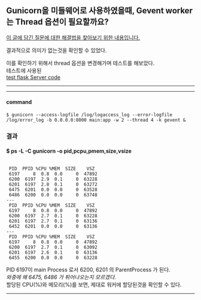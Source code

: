 ## Gunicorn을 미들웨어로 사용하였을때, Gevent worker는 Thread 옵션이 필요할까요?

 [이 글에 담긴 질문에 대한 해결법을 찾아보기 위한 내용입니다. ](https://medium.com/@nara03050/nginx-%ED%99%98%EA%B2%BD%EC%97%90%EC%84%9C-python3%EB%A1%9C-back-end-%EA%B5%AC%EC%B6%95%ED%95%98%EA%B8%B0-gunicorn%EA%B3%BC-gevent%EC%95%8C%EC%95%84%EB%B3%B4%EA%B8%B0-473d73aa155a)

결과적으로 의미가 없는것을 확인할 수 있었다.

이를 확인하기 위해서 thread 옵션을 변경해가며 테스트를 해보았다.  
테스트에 사용된   
[test flask Server code](https://github.com/nanaones/Record/blob/writing/Python/gunicorn/flaskServer/main.py)

---





---
#### command
```
$ gunicorn --access-logfile /log/logaccess_log --error-logfile /log/error_log -b 0.0.0.0:8000 main:app -w 2 --thread 4 -k gevent &
```

### 결과

#### $ ps -L -C gunicorn -o pid,pcpu,pmem,size,vsize 

```log

 PID  PPID %CPU %MEM  SIZE    VSZ
 6197     8  0.8  0.0     0  47892
 6200  6197  2.9  0.1     0  63228
 6201  6197  2.8  0.1     0  63272
 6475  6201  0.0  0.0     0  63528
 6486  6200  0.0  0.0     0  63748  
--- 
 PID  PPID %CPU %MEM  SIZE    VSZ
 6197     8  0.8  0.0     0  47892
 6200  6197  2.7  0.1     0  63228
 6201  6197  2.7  0.1     0  63136
 6452  6201  0.0  0.0     0  63136  
--- 
 PID  PPID %CPU %MEM  SIZE    VSZ
 6197     8  0.8  0.0     0  47892
 6200  6197  2.7  0.1     0  63092
 6201  6197  2.6  0.1     0  63136
 6455  6200  0.0  0.0     0  63228 
```

PID 6197이 main Process 로서 6200, 6201 의 ParentProcess 가 된다.  
*와중에 왜 6475, 6486 가 튀어나오는지 모르겠다.*  
할당된 CPU(%)와 메모리(%)를 보면, 제대로 워커에 할당된것을 확인할 수 있다.

---

